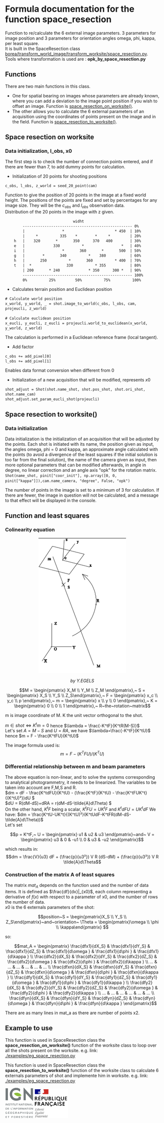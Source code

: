 # Formula documentation for the function space_resection

Function to re/calculate the 6 external image parameters. 3 parameters for image position and 3 parameters for orientation angles omega, phi, kappa, per least square.  
It is built in the SpaceResection class [borea/transform_world_image/transform_worksite/space_resection.py](../../borea/transform_world_image/transform_worksite/space_resection.py).  
Tools where transformation is used are : **opk_by_space_resection.py**

## Functions

There are two main functions in this class.
* One for spatial bearing on images whose parameters are already known, where you can add a deviation to the image point position if you wish to offset an image. Function is [space_resection_on_worksite()](#Space-resection-on-worksite).
* The other allows you to calculate the 6 external parameters of an acquisition using the coordinates of points present on the image and in the field. Function is [space_resection_to_worksite()](#Space-resection-to-worksite).

## Space resection on worksite

### Data initialization, l_obs, x0

The first step is to check the number of connection points entered, and if there are fewer than 7, to add dummy points for calculation.

* Initialization of 20 points for shooting positions
```
c_obs, l_obs, z_world = seed_20_point(cam)
```
Function to give the position of 20 points in the image at a fixed world height. The positions of the points are fixed and set by percentages for any image size. They will be the $c_{obs}$ and $l_{obs}$ observation data.  
Distribution of the 20 points in the image with z given.
```
                               widht
        -------------------------------------------------- 0%
        |                 *                       * 450  | 10%
        |     *          335    *        *     *         | 20%
    h   |    320       *       350      370   400        | 30%
    e   |             330          *                 *   | 40%
    i   |                 *       360       *       500  | 50%
    g   |        *       340          *    380           | 60%
    h   |       250          *       360          * 400  | 70%
    t   |  *                330          * 355           | 80%
        | 200       * 240             * 350      300 *   | 90%
        -------------------------------------------------- 100%
        0%          25%         50%          75%          100%
```

* Calculates terrain position and Euclidean position
```
# Calculate world position
x_world, y_world, _ = shot.image_to_world(c_obs, l_obs, cam, projeucli, z_world)

# Calculate euclidean position
x_eucli, y_eucli, z_eucli = projeucli.world_to_euclidean(x_world, y_world, z_world)
```
The calculation is performed in a Euclidean reference frame (local tangent).

* Add factor
```
c_obs += add_pixel[0]
l_obs += add_pixel[1]
```
Enables data format conversion when different from 0

* Initialization of a new acquisition that will be modified, represents $x0$
```
shot_adjust = Shot(shot.name_shot, shot.pos_shot, shot.ori_shot, shot.name_cam)
shot_adjust.set_param_eucli_shot(projeucli)
```

## Space resection to worksite()

### Data initialization

Data initialization is the initialization of an acquisition that will be adjusted by the points.
Each shot is initiated with its name, the position given as input, the angles omega, phi = 0 and kappa, an approximate angle calculated with the points (to avoid a divergence of the least squares if the initial solution is too far from the final solution), the name of the camera given as input, then more optional parameters that can be modified afterwards, in angle in degree, no linear correction and an angle axis "opk" for the rotation matrix. `Shot(name_shot, pinit["coor_init"], np.array([0, 0, pinit["kappa"]]),cam.name_camera, "degree", False, "opk")`

The number of points in the image is set to a minimum of 3 for calculation. If there are fewer, the image in question will not be calculated, and a message to that effect will be displayed in the console.

## Function and least squares

### Colinearity equation
<p align="center"> <img src="../image/schema_repere.png"> </p>
<p align="center"><i> by Y.EGELS </i></p>

```math
M = \begin{pmatrix} X_M \\ Y_M \\ Z_M \end{pmatrix},~
S = \begin{pmatrix} X_S \\ Y_S \\ Z_S\end{pmatrix},~
F = \begin{pmatrix} x_c \\ y_c \\ p \end{pmatrix},~
m = \begin{pmatrix} x \\ y \\ 0 \end{pmatrix},~
K = \begin{pmatrix} 0 \\ 0 \\ 1 \end{pmatrix},~
R~the~rotation~matrix
```


m is image coordinate of M. K the unit vector orthogonal to the shot.

$m \in shot \Leftrightarrow K^tm = 0$ hence $\lambda = \frac{-K^tF}{K^tR(M-S)}$  
Let's set $A = M-S$ and $U = RA$, we have $\lambda=\frac{-K^tF}{K^tU}$ hence $m = F - \frac{K^tFU}{K^tU}$ 

The image formula used is: $$m = F - (K^T F U) / (K^T U)$$ 

### Differential relationship between m and beam parameters

The above equation is non-linear, and to solve the systems corresponding to analytical photogrammetry, it needs to be linearized. The variables to be taken into account are F,M,S and R.  
$dm = dF - \frac{K^tdFU}{K^tU} - (\frac{K^tF}{K^tU} - \frac{K^tFUK^t}{(K^tU)²})dU $  
$dU = R(dM-dS)+dRA = r(dM-dS-\tilde{A}d\Theta) $  
On the other hand, $K^tF$ being a scalar, $K^tFU = UK^tF$ and $K^tdFU = UK^tdF$
We have: $dm = \frac{K^tU-UK^t}{(K^tU)²}(K^tUdF-K^tFR(dM-dS-\tilde{A}d\Theta))$  
Let's set 
```math
p = K^tF,~
U = \begin{pmatrix} u1 & u2 & u3 \end{pmatrix}~and~
V = \begin{pmatrix} u3 & 0 & -u1 \\ 0 & u3 & -u2 \end{pmatrix}
```  

which results in: $$dm = \frac{V}{u3} dF + (\frac{p}{u3²}) V R (dS-dM) + (\frac{p}{u3²}) V R \tilde{A}d\Theta$$

### Construction of the matrix A of least squares

The matrix $mat_A$ depends on the function used and the number of data items. It is defined as $\frac{df}{dx}|_{x0}$, each column representing a derivative of $f(x)$ with respect to a parameter of x0, and the number of rows the number of data.  
$x0$ is the 6 externals parameters of the shot: 
```math
position~S = \begin{pmatrix}X_S \\ Y_S \\ Z_S\end{pmatrix}~and~orientation~ \Theta = \begin{pmatrix}\omega \\ \phi \\ \kappa\end{pmatrix} 
```
so:
```math
mat_A = \begin{pmatrix}
\frac{dfx1}{dX_S} & \frac{dfx1}{dY_S} & \frac{dfx1}{dZ_S} & \frac{dfx1}{d\omega } & \frac{dfx1}{d\phi } & \frac{dfx1}{d\kappa } \\
\frac{dfx2}{dX_S} & \frac{dfx2}{dY_S} & \frac{dfx2}{dZ_S} & \frac{dfx2}{d\omega } & \frac{dfx2}{d\phi } & \frac{dfx2}{d\kappa } \\
  ...   &   ...   &   ...   &   ...    &    ...   &    ...  \\
\frac{dfxn}{dX_S} & \frac{dfxn}{dY_S} & \frac{dfxn}{dZ_S} & \frac{dfxn}{d\omega } & \frac{dfxn}{d\phi } & \frac{dfxn}{d\kappa } \\
\frac{dfy1}{dX_S} & \frac{dfy1}{dY_S} & \frac{dfy1}{dZ_S} & \frac{dfy1}{d\omega } & \frac{dfy1}{d\phi } & \frac{dfy1}{d\kappa } \\
\frac{dfy2}{dX_S} & \frac{dfy2}{dY_S} & \frac{dfy2}{dZ_S} & \frac{dfy2}{d\omega } & \frac{dfy2}{d\phi } & \frac{dfy2}{d\kappa } \\
  ...   &   ...   &   ...   &   ...    &    ...   &    ...  \\
\frac{dfyn}{dX_S} & \frac{dfyn}{dY_S} & \frac{dfyn}{dZ_S} & \frac{dfyn}{d\omega } & \frac{dfyn}{d\phi } & \frac{dfyn}{d\kappa }
\end{pmatrix}
```
There are as many lines in mat_a as there are number of points x2.  

## Example to use

This function is used in SpaceResection class the **space_resection_on_worksite()** function of the worksite class to loop over all the shots present on the worksite. e.g. link: [./examples/eg_space_resection.py](../../examples/eg_space_resection.py)

This function is used in SpaceResection class the **space_resection_to_worksite()** function of the worksite class to calculate 6 externals parameters of shot and implemente him in worksite. e.g. link: [./examples/eg_space_resection.py](../../examples/eg_space_resection.py)

![logo ign](../image/logo_ign.png) ![logo fr](../image/Republique_Francaise_Logo.png)